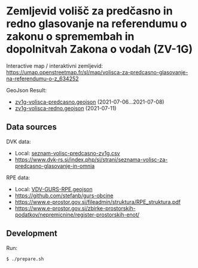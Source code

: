 # Zemljevid volišč za predčasno in redno glasovanje na referendumu o zakonu o spremembah in dopolnitvah Zakona o vodah (ZV-1G)

Interactive map / interaktivni zemljevid: https://umap.openstreetmap.fr/sl/map/volisca-za-predcasno-glasovanje-na-referendumu-o-z_634252

GeoJson Result:

* [zv1g-volisca-predcasno.geojson](zv1g-volisca-predcasno.geojson) (2021-07-06...2021-07-08)
* [zv1g-volisca-redno.geojson](zv1g-volisca-redno.geojson) (2021-07-11)

## Data sources

DVK data:
* Local: [seznam-volisc-predcasno-zv1g.csv](seznam-volisc-predcasno-zv1g.csv)
* https://www.dvk-rs.si/index.php/si/strani/seznama-volisc-za-predcasno-glasovanje-in-omnia

RPE data:
* Local: [VDV-GURS-RPE.geojson](VDV-GURS-RPE.geojson)
* https://github.com/stefanb/gurs-obcine
* https://www.e-prostor.gov.si/fileadmin/struktura/RPE_struktura.pdf
* https://www.e-prostor.gov.si/zbirke-prostorskih-podatkov/nepremicnine/register-prostorskih-enot/

## Development

Run: 
```bash
$ ./prepare.sh
```
